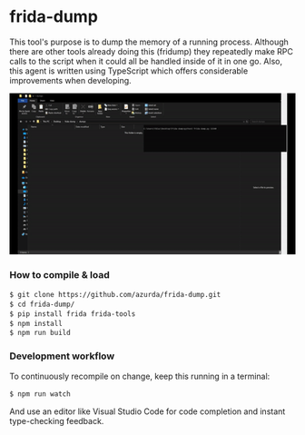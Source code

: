 # frida-dump
This tool's purpose is to dump the memory of a running process. Although there are other tools already doing this (fridump) they repeatedly make RPC calls to the script when it could all be handled inside of it in one go. Also, this agent is written using TypeScript which offers considerable improvements when developing.

![](demo.gif)

### How to compile & load

```sh
$ git clone https://github.com/azurda/frida-dump.git
$ cd frida-dump/
$ pip install frida frida-tools
$ npm install
$ npm run build
```

### Development workflow

To continuously recompile on change, keep this running in a terminal:

```sh
$ npm run watch
```

And use an editor like Visual Studio Code for code completion and instant
type-checking feedback.
